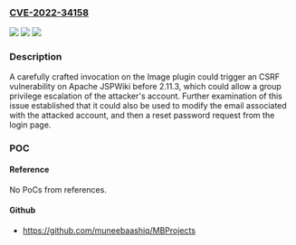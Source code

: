 ### [CVE-2022-34158](https://cve.mitre.org/cgi-bin/cvename.cgi?name=CVE-2022-34158)
![](https://img.shields.io/static/v1?label=Product&message=Apache%20JSPWiki&color=blue)
![](https://img.shields.io/static/v1?label=Version&message=%3C%3D%20Apache%20JSPWiki%20up%20to%202.11.2%20&color=brighgreen)
![](https://img.shields.io/static/v1?label=Vulnerability&message=CSRF%20group%20privilege%20escalation&color=brighgreen)

### Description

A carefully crafted invocation on the Image plugin could trigger an CSRF vulnerability on Apache JSPWiki before 2.11.3, which could allow a group privilege escalation of the attacker's account. Further examination of this issue established that it could also be used to modify the email associated with the attacked account, and then a reset password request from the login page.

### POC

#### Reference
No PoCs from references.

#### Github
- https://github.com/muneebaashiq/MBProjects

